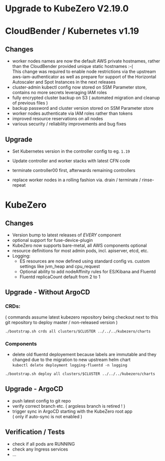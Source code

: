 # Upgrade to KubeZero V2.19.0

# CloudBender / Kubernetes v1.19
## Changes
- worker nodes names are now the default AWS private hostnames, rather than the CloudBender provided unique static hostnames :-(  
This change was required to enable node restrictions via the upstream aws-iam-authenticator as well as prepare for support of the Horizontal Autoscaler and Spot Instances in the next releases 
- cluster-admin kubectl config now stored on SSM Parameter store, contains no more secrets leveraging IAM roles
- fully encrypted cluster backup on S3
( automated migration and cleanup of previous files )
- backup password and cluster version stored on SSM Parameter store
- worker nodes authenticate via IAM roles rather than tokens
- improved resource reservations on all nodes
- various security / reliability improvements and bug fixes
 
## Upgrade
- Set Kubernetes version in the controller config to eg. `1.19`  
- Update controller and worker stacks with latest CFN code

- terminate controller00 first, afterwards remaining controllers
- replace worker nodes in a rolling fashion via. drain / terminate / rinse-repeat

# KubeZero
## Changes
- Version bump to latest releases of *EVERY* component
- optional support for fuse-device-plugin
- KubeZero now supports bare-metal, all AWS components optional
- resource definitions for most admin pods, incl. apiserver, etcd, etc.
- Logging:
  - ES resources are now defined using standard config vs. custom settings like jvm_heap and cpu_request
  - Optional ability to add nodeAffinity rules for ES/Kibana and Fluentd
  - Fluentd replicaCount default from 2 to 1

## Upgrade - Without ArgoCD
### CRDs:
( commands assume latest kubezero repository being checkout next to this git repository to deploy master / non-released version )
  
  `./bootstrap.sh crds all clusters/$CLUSTER ../../../kubezero/charts`

### Components
- delete old fluentd deployement because labels are immutable and they changed due to the migration to new upstream helm chart  
`kubectl delete deployment logging-fluentd -n logging`

`./bootstrap.sh deploy all clusters/$CLUSTER ../../../kubezero/charts`

## Upgrade - ArgoCD
- push latest config to git repo
- verify correct branch etc. ( argoless branch is retired ! )
- trigger sync in ArgoCD starting with the KubeZero root app  
( only if auto-sync is not enabled )

## Verification / Tests
- check if all pods are RUNNING
- check any Ingress services
- ...
